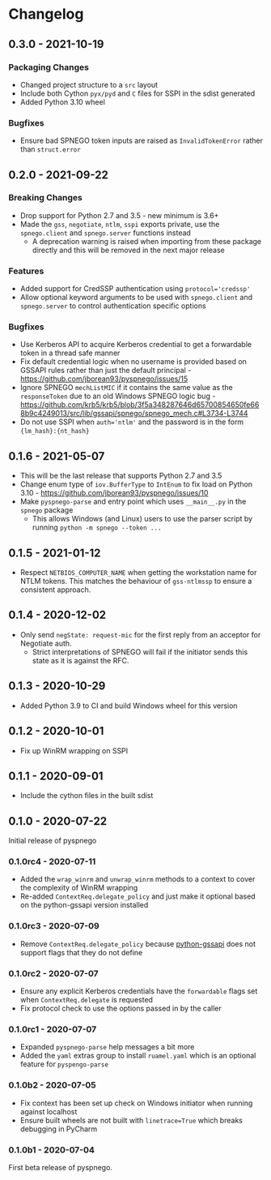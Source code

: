 # Changelog

## 0.3.0 - 2021-10-19

### Packaging Changes

* Changed project structure to a `src` layout
* Include both Cython `pyx/pyd` and `C` files for SSPI in the sdist generated
* Added Python 3.10 wheel

### Bugfixes

* Ensure bad SPNEGO token inputs are raised as `InvalidTokenError` rather than `struct.error`


## 0.2.0 - 2021-09-22

### Breaking Changes

* Drop support for Python 2.7 and 3.5 - new minimum is 3.6+
* Made the `gss`, `negotiate`, `ntlm`, `sspi` exports private, use the `spnego.client` and `spnego.server` functions instead
  * A deprecation warning is raised when importing from these package directly and this will be removed in the next major release

### Features

* Added support for CredSSP authentication using `protocol='credssp'`
* Allow optional keyword arguments to be used with `spnego.client` and `spnego.server` to control authentication specific options

### Bugfixes

* Use Kerberos API to acquire Kerberos credential to get a forwardable token in a thread safe manner
* Fix default credential logic when no username is provided based on GSSAPI rules rather than just the default principal - https://github.com/jborean93/pyspnego/issues/15
* Ignore SPNEGO `mechListMIC` if it contains the same value as the `responseToken` due to an old Windows SPNEGO logic bug - https://github.com/krb5/krb5/blob/3f5a348287646d65700854650fe668b9c4249013/src/lib/gssapi/spnego/spnego_mech.c#L3734-L3744
* Do not use SSPI when `auth='ntlm'` and the password is in the form `{lm_hash}:{nt_hash}`


## 0.1.6 - 2021-05-07

* This will be the last release that supports Python 2.7 and 3.5
* Change enum type of `iov.BufferType` to `IntEnum` to fix load on Python 3.10 - https://github.com/jborean93/pyspnego/issues/10
* Make `pyspnego-parse` and entry point which uses `__main__.py` in the `spnego` package
  * This allows Windows (and Linux) users to use the parser script by running `python -m spnego --token ...`

## 0.1.5 - 2021-01-12

* Respect `NETBIOS_COMPUTER_NAME` when getting the workstation name for NTLM tokens. This matches the behaviour of `gss-ntlmssp` to ensure a consistent approach.

## 0.1.4 - 2020-12-02

* Only send `negState: request-mic` for the first reply from an acceptor for Negotiate auth.
  * Strict interpretations of SPNEGO will fail if the initiator sends this state as it is against the RFC.

## 0.1.3 - 2020-10-29

* Added Python 3.9 to CI and build Windows wheel for this version

## 0.1.2 - 2020-10-01

* Fix up WinRM wrapping on SSPI

## 0.1.1 - 2020-09-01

* Include the cython files in the built sdist

## 0.1.0 - 2020-07-22

Initial release of pyspnego

### 0.1.0rc4 - 2020-07-11

* Added the `wrap_winrm` and `unwrap_winrm` methods to a context to cover the complexity of WinRM wrapping
* Re-added `ContextReq.delegate_policy` and just make it optional based on the python-gssapi version installed

### 0.1.0rc3 - 2020-07-09

* Remove `ContextReq.delegate_policy` because [python-gssapi](https://github.com/pythongssapi/python-gssapi) does not support flags that they do not define

### 0.1.0rc2 - 2020-07-07

* Ensure any explicit Kerberos credentials have the `forwardable` flags set when `ContextReq.delegate` is requested
* Fix protocol check to use the options passed in by the caller

### 0.1.0rc1 - 2020-07-07

* Expanded `pyspnego-parse` help messages a bit more
* Added the `yaml` extras group to install `ruamel.yaml` which is an optional feature for `pyspengo-parse`

### 0.1.0b2 - 2020-07-05

* Fix context has been set up check on Windows initiator when running against localhost
* Ensure built wheels are not built with `linetrace=True` which breaks debugging in PyCharm

### 0.1.0b1 - 2020-07-04

First beta release of pyspnego.
